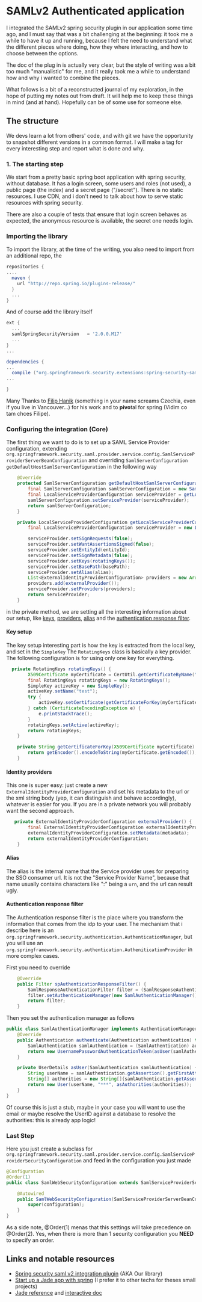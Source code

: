# SAMLv2 Authenticated application

I integrated the SAMLv2 spring security plugin in our application some time ago, 
and I must say that was a bit challenging at the beginning: it took me a while 
to have it up and running, because I felt the need to understand what the different pieces
where doing, how they where interacting, and how to choose between the options.

The doc of the plug in is actually very clear, but the style of writing was a bit
too much "manualistic" for me, and it really took me a while to understand how and
why i wanted to combine the pieces.

What follows is a bit of a reconstructed journal of my exploration, in the hope of
putting my notes out from draft. It will help me to keep these things in mind 
(and at hand). Hopefully can be of some use for someone else.

## The structure

We devs learn a lot from others' code, and with git we have the opportunity to snapshot
different versions in a common format. I will make a tag for every interesting step
and report what is done and why.

### 1. The starting step

We start from a pretty basic spring boot application with spring security, without database.
It has a login screen, some users and roles (not used), a public page (the index) 
and a secret page ("/secret"). There is no static resources. I use CDN, and i don't
need to talk about how to serve static resources with spring security.

There are also a couple of tests that ensure that login screen behaves as expected, 
the anonymous resource is available, the secret one needs login.

### Importing the library

To import the library, at the time of the writing, you also need to import from an additional repo, the

```groovy
repositories {
....
  maven {
    url "http://repo.spring.io/plugins-release/"
  }
  ...
}
```

And of course add the library itself

```groovy
ext {
  ...
  samlSpringSecurityVersion   = '2.0.0.M17'
  ...
}
...

dependencies {
... 
  compile ("org.springframework.security.extensions:spring-security-saml2-core:${samlSpringSecurityVersion}")
...

}
```

Many Thanks to [Filip Hanik](https://github.com/fhanik) (something in your name screams Czechia, even if you live in Vancouver...) for 
his work and to **pivo**tal for spring (Vidim co tam chces Filipe). 

### Configuring the integration (Core)

The first thing we want to do is to set up a SAML Service Provider configuration, extending 
`org.springframework.security.saml.provider.service.config.SamlServiceProviderServerBeanConfiguration`
and overriding `SamlServerConfiguration getDefaultHostSamlServerConfiguration` in the following way

```java
    @Override
    protected SamlServerConfiguration getDefaultHostSamlServerConfiguration() {
        final SamlServerConfiguration samlServerConfiguration = new SamlServerConfiguration();
        final LocalServiceProviderConfiguration serviceProvider = getLocalServiceProviderConfiguration();
        samlServerConfiguration.setServiceProvider(serviceProvider);
        return samlServerConfiguration;
    }

    private LocalServiceProviderConfiguration getLocalServiceProviderConfiguration() {
        final LocalServiceProviderConfiguration serviceProvider = new LocalServiceProviderConfiguration();

        serviceProvider.setSignRequests(false);
        serviceProvider.setWantAssertionsSigned(false);
        serviceProvider.setEntityId(entityId);
        serviceProvider.setSignMetadata(false);
        serviceProvider.setKeys(rotatingKeys());
        serviceProvider.setBasePath(basePath);
        serviceProvider.setAlias(alias);
        List<ExternalIdentityProviderConfiguration> providers = new ArrayList<>();
        providers.add(externalProvider());
        serviceProvider.setProviders(providers);
        return serviceProvider;
    }
```

in the private method, we are setting all the interesting information about our setup, like [keys](#key-setup), [providers](#identity-providers),
[alias](#alias) and the [authentication response filter](#authentication-response-filter).

#### Key setup

The key setup interesting part is how the key is extracted from the local key, and set in the `SimpleKey`
The `RotatingKeys` class is basically a key provider. The following configuration is for using only
one key for everything.

```java
  private RotatingKeys rotatingKeys() {
        X509Certificate myCertificate = CertUtil.getCertificateByName("test", "truststore.jks", null);
        final RotatingKeys rotatingKeys = new RotatingKeys();
        SimpleKey activeKey = new SimpleKey();
        activeKey.setName("test");
        try {
            activeKey.setCertificate(getCertificateForKey(myCertificate));
        } catch (CertificateEncodingException e) {
            e.printStackTrace();
        }
        rotatingKeys.setActive(activeKey);
        return rotatingKeys;
    }

    private String getCertificateForKey(X509Certificate myCertificate) throws CertificateEncodingException {
        return getEncoder().encodeToString(myCertificate.getEncoded());
    }
```

#### Identity providers

This one is super easy: just create a new `ExternalIdentityProviderConfiguration` and set his metadata to
the url or the xml string body (yep, it can distinguish and behave accordingly), whatever is easier for you.
If you are in a private network you will probably want the second approach.

```java
   private ExternalIdentityProviderConfiguration externalProvider() {
        final ExternalIdentityProviderConfiguration externalIdentityProviderConfiguration = new ExternalIdentityProviderConfiguration();
        externalIdentityProviderConfiguration.setMetadata(metadata);
        return externalIdentityProviderConfiguration;
    }
```

#### Alias

The alias is the internal name that the Service provider uses for preparing the SSO consumer url.
It is not the "Service Provider Name", because that name usually contains characters like ":" being a `urn`,
and the url can result ugly.

#### Authentication response filter

The Authentication response filter is the place where you transform the information 
that comes from the idp to your user. The mechanism that i describe here is an `org.springframework.security.authentication.AuthenticationManager`,
but you will use an `org.springframework.security.authentication.AutheniticationProvider` in more complex cases.

First you need to override 
```java
    @Override
    public Filter spAuthenticationResponseFilter() {
        SamlResponseAuthenticationFilter filter = (SamlResponseAuthenticationFilter) super.spAuthenticationResponseFilter();
        filter.setAuthenticationManager(new SamlAuthenticationManager());
        return filter;
    }
```
Then you set the authentication manager as follows
```java
public class SamlAuthenticationManager implements AuthenticationManager {
    @Override
    public Authentication authenticate(Authentication authentication) throws AuthenticationException {
        SamlAuthentication samlAuthentication = (SamlAuthentication) authentication;
        return new UsernamePasswordAuthenticationToken(asUser(samlAuthentication), "***", authentication.getAuthorities());
    }

    private UserDetails asUser(SamlAuthentication samlAuthentication) {
        String userName = samlAuthentication.getAssertion().getFirstAttribute("UserID").getValues().get(0).toString();
        String[] authorities = new String[]{samlAuthentication.getAssertingEntityId()};
        return new User(userName, "***", asAuthorities(authorities));
    }
}
```
Of course this is just a stub, maybe in your case you will want to use the email or maybe resolve the UserID against
a database to resolve the authorities: this is already app logic!

### Last Step

Here you just create a subclass for `org.springframework.security.saml.provider.service.config.SamlServiceProviderSecurityConfiguration`
and feed in the configuration you just made
```java
@Configuration
@Order(1)
public class SamlWebSecurityConfiguration extends SamlServiceProviderSecurityConfiguration {

    @Autowired
    public SamlWebSecurityConfiguration(SamlServiceProviderServerBeanConfiguration configuration) {
        super(configuration);
    }
}
```
As a side note, @Order(1) menas that this settings will take precedence on @Order(2). Yes, when there is more than 1 security
configuration you **NEED** to specify an order.

## Links and notable resources

- [Spring security saml v2 integration plugin](https://github.com/spring-projects/spring-security-saml) (AKA Our library)
- [Start up a Jade app with spring](http://josdem.io/techtalk/spring/spring_boot_jade/) (I prefer it to other techs for theses small projects)
- [Jade reference](http://jade-lang.com/reference) and [interactive doc](https://naltatis.github.io/jade-syntax-docs/)
